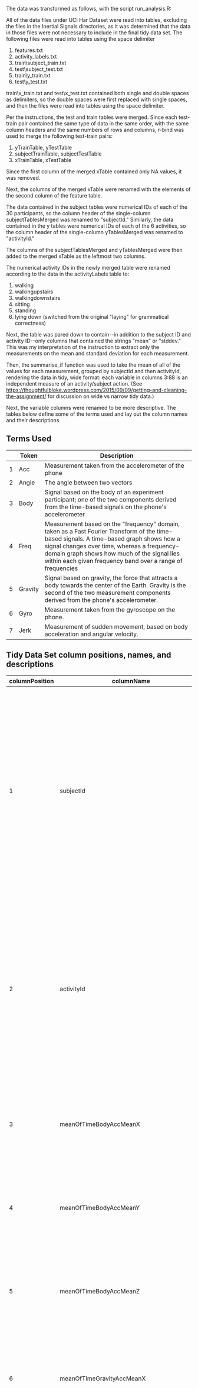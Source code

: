 The data was transformed as follows, with the script run_analysis.R:

All of the data files under UCI Har Dataset were read into tables, excluding the files in the Inertial Signals directories, as it was determined that the data in those files were not necessary to include in the final tidy data set. The following files were read into tables using the space delimiter
1. features.txt
2. activity_labels.txt
3. train\subject_train.txt
4. test\subject_test.txt
5. train\y_train.txt
6. test\y_test.txt

train\x_train.txt and test\x_test.txt contained both single and double spaces as delimiters, so the double spaces were first replaced with single spaces, and then the files were read into tables using the space delimiter.

Per the instructions, the test and train tables were merged. Since each test-train pair contained the same type of data in the same order, with the same column headers and the same numbers of rows and columns, r-bind was used to merge the following test-train pairs:
1. yTrainTable, yTestTable
2. subjectTrainTable, subjectTestTable
3. xTrainTable, xTestTable

Since the first column of the merged xTable contained only NA values, it was removed.

Next, the columns of the merged xTable were renamed with the elements of the second column of the feature table.

The data contained in the subject tables were numerical IDs of each of the 30 participants, so the column header of the single-column  subjectTablesMerged was renamed to "subjectId."
Similarly, the data contained in the y tables were numerical IDs of each of the 6 activities, so the column header of the single-column  yTablesMerged was renamed to "activityId."

The columns of the subjectTablesMerged and yTablesMerged were then added to the merged xTable as the leftmost two columns. 

The numerical activity IDs in the newly merged table were renamed according to the data in the activityLabels table to:
1. walking
2. walkingupstairs
3. walkingdownstairs
4. sitting
5. standing
6. lying down (switched from the original "laying" for grammatical correctness)

Next, the table was pared down to contain--in addition to the subject ID and activity ID--only columns that contained the strings "mean" or "stddev." This was my interpretation of the instruction to extract only the measurements on the mean and standard deviation for each measurement.

Then, the summarise_if function was used to take the mean of all of the values for each measurement, grouped by subjectId and then activityId, rendering the data in tidy, wide format: each variable in columns 3:88 is an independent measure of an activity/subject action. (See https://thoughtfulbloke.wordpress.com/2015/09/09/getting-and-cleaning-the-assignment/ for discussion on wide vs narrow tidy data.)

Next, the variable columns were renamed to be more descriptive. The tables below define some of the terms used and lay out the column names and their descriptions.



## Terms Used

| |Token|Description|
|--- |--- |--- |
|1|Acc|Measurement taken from the accelerometer of the phone|
|2|Angle|The angle between two vectors|
|3|Body|Signal based on the body of an experiment participant; one of the two components derived from the time-based signals on the phone's accelerometer|
|4|Freq|Measurement based on the "frequency" domain, taken as a Fast Fourier Transform of the time-based signals. A time-based graph shows how a signal changes over time, whereas a frequency-domain graph shows how much of the signal lies within each given frequency band over a range of frequencies|
|5|Gravity|Signal based on gravity, the force that attracts a body towards the center of the Earth. Gravity is the second of the two measurement components derived from the phone's accelerometer.|
|6|Gyro|Measurement taken from the gyroscope on the phone.|
|7|Jerk|Measurement of sudden movement, based on body acceleration and angular velocity.|


## Tidy Data Set column positions, names, and descriptions
|columnPosition|columnName|type|description|
|--- |--- |--- |--- |
|1|subjectId|integer|Numeric identifier (a unique sequential number) that indicates the participant or subject of the experiment. The original research study included 30 participants, so this variable has a range of numeric values from 1-30. No further information beyond an ID number was provided by the original research team.|
|2|activityId|character|Character string describing one of six different activities that were performed by participants in the experiment, consisting of: Lying down (name changed from "laying" for grammatical correctness); Sitting; Standing; Walking; Walking downstairs; Walking upstairs|
|3|meanOfTimeBodyAccMeanX|double|Numeric variable measuring the mean of all of the time-domain body accelerometer signal means in the X dimension of the phone|
|4|meanOfTimeBodyAccMeanY|double|Numeric variable measuring the mean of all of the time-domain body accelerometer signal means in the Y dimension of the phone|
|5|meanOfTimeBodyAccMeanZ|double|Numeric variable measuring the mean of all of the time-domain body accelerometer signal means in the Z dimension of the phone|
|6|meanOfTimeGravityAccMeanX|double|Numeric variable measuring the mean of all of the time-domain gravity accelerometer signal means in the X dimension of the phone|
|7|meanOfTimeGravityAccMeanY|double|Numeric variable measuring the mean of all of the time-domain gravity accelerometer signal means in the Y dimension of the phone|
|8|meanOfTimeGravityAccMeanZ|double|Numeric variable measuring the mean of all of the y time-domain gravity accelerometer signal means in the Z dimension of the phone|
|9|meanOfTimeBodyAccJerkMeanX|double|Numeric variable measuring the mean of all of the time-domain body jerk accelerometer signal means in the X dimension of the phone|
|10|meanOfTimeBodyAccJerkMeanY|double|Numeric variable measuring the mean of all of the time-domain body jerk accelerometer signal means in the Y dimension of the phone|
|11|meanOfTimeBodyAccJerkMeanZ|double|Numeric variable measuring the mean of all of the time-domain body  jerk accelerometer signal means in the Z dimension of the phone|
|12|meanOfTimeBodyGyroMeanX|double|Numeric variable measuring the mean of all of the time-domain body gyroscope signal means in the X dimension of the phone|
|13|meanOfTimeBodyGyroMeanY|double|Numeric variable measuring the mean of all of the time-domain body gyroscope signal means in the Y dimension of the phone|
|14|meanOfTimeBodyGyroMeanZ|double|Numeric variable measuring the mean of all of the time-domain body gyroscope signal means in the Z dimension of the phone|
|15|meanOfTimeBodyGyroJerkMeanX|double|Numeric variable measuring the mean of all of the time-domain body jerk gyroscope signal means in the X dimension of the phone|
|16|meanOfTimeBodyGyroJerkMeanY|double|Numeric variable measuring the mean of all of the time-domain body jerk gyroscope signal means in the Y dimension of the phone|
|17|meanOfTimeBodyGyroJerkMeanZ|double|Numeric variable measuring the mean of all of the time-domain body jerk gyroscope signal means in the Z dimension of the phone|
|18|meanOfTimeBodyAccMagMean|double|Numeric variable measuring the mean of all of the the magnitude (calculated using the Euclidean norm) of time-domain body accelerometer signal means|
|19|meanOfTimeGravityAccMagMean|double|Numeric variable measuring the mean of all of the the magnitude (calculated using the Euclidean norm) of time-domain gravity accelerometer signal measurement means|
|20|meanOfTimeBodyAccJerkMagMean|double|Numeric variable measuring the mean of all of the the magnitude (calculated using the Euclidean norm) of time-domain body jerk accelerometer signal means|
|21|meanOfTimeBodyGyroMagMean|double|Numeric variable measuring the mean of all of the the magnitude (calculated using the Euclidean norm) of time-domain body  gyroscope signal means|
|22|meanOfTimeBodyGyroJerkMagMean|double|Numeric variable measuring the mean of all of the the magnitude (calculated using the Euclidean norm) of time-domain body jerk gyroscope signal means|
|23|meanOfFreqBodyAccMeanX|double|Numeric variable measuring the mean of all of the frequency-domain body accelerometer signal means in the X dimension of the phone|
|24|meanOfFreqBodyAccMeanY|double|Numeric variable measuring the mean of all of the frequency-domain body accelerometer signal means in the Y dimension of the phone|
|25|meanOfFreqBodyAccMeanZ|double|Numeric variable measuring the mean of all of the frequency-domain body accelerometer signal means in the Z dimension of the phone|
|26|meanOfFreqBodyAccMeanFreqX|double|Numeric variable measuring the mean of all of the frequency-domain body accelerometer signal frequency means in the X dimension of the phone|
|27|meanOfFreqBodyAccMeanFreqY|double|Numeric variable measuring the mean of all of the frequency-domain body accelerometer signal frequency means in the Y dimension of the phone|
|28|meanOfFreqBodyAccMeanFreqZ|double|Numeric variable measuring the mean of all of the frequency-domain body accelerometer signal frequency means in the Z dimension of the phone|
|29|meanOfFreqBodyAccJerkMeanX|double|Numeric variable measuring the mean of all of the frequency-domain body jerk accelerometer signal means in the X dimension of the phone|
|30|meanOfFreqBodyAccJerkMeanY|double|Numeric variable measuring the mean of all of the frequency-domain body jerk accelerometer signal means in the Y dimension of the phone|
|31|meanOfFreqBodyAccJerkMeanZ|double|Numeric variable measuring the mean of all of the frequency-domain body jerk accelerometer signal means in the Z dimension of the phone|
|32|meanOfFreqBodyAccJerkMeanFreqX|double|Numeric variable measuring the mean of all of the frequency-domain body jerk accelerometer signal frequency means in the X dimension of the phone|
|33|meanOfFreqBodyAccJerkMeanFreqY|double|Numeric variable measuring the mean of all of the frequency-domain body jerk accelerometer signal frequency means in the Y dimension of the phone|
|34|meanOfFreqBodyAccJerkMeanFreqZ|double|Numeric variable measuring the mean of all of the frequency-domain body jerk accelerometer signal frequency means in the Z dimension of the phone|
|35|meanOfFreqBodyGyroMeanX|double|Numeric variable measuring the mean of all of the frequency-domain body gyroscope signal means in the X dimension of the phone|
|36|meanOfFreqBodyGyroMeanY|double|Numeric variable measuring the mean of all of the frequency-domain body gyroscope signal means in the Y dimension of the phone|
|37|meanOfFreqBodyGyroMeanZ|double|Numeric variable measuring the mean of all of the frequency-domain body gyroscope signal means in the Z dimension of the phone|
|38|meanOfFreqBodyGyroMeanFreqX|double|Numeric variable measuring the mean of all of the frequency-domain body gyroscope signal frequency means in the X dimension of the phone|
|39|meanOfFreqBodyGyroMeanFreqY|double|Numeric variable measuring the mean of all of the frequency-domain body gyroscope signal frequency means in the Y dimension of the phone|
|40|meanOfFreqBodyGyroMeanFreqZ|double|Numeric variable measuring the mean of all of the frequency-domain body gyroscope signal frequency means in the Z dimension of the phone|
|41|meanOfFreqBodyAccMagMean|double|Numeric variable measuring the mean of all of the the magnitude (calculated using the Euclidean norm) of frequency-domain body accelerometer signal means|
|42|meanOfFreqBodyAccMagMeanFreq|double|Numeric variable measuring the mean of all of the the magnitude (calculated using the Euclidean norm) of frequency-domain body accelerometer signal frequency means|
|43|meanOfFreqBodyBodyAccJerkMagMean|double|Numeric variable measuring the mean of all of the the magnitude (calculated using the Euclidean norm) of frequency-domain body jerk accelerometer signal means|
|44|meanOfFreqBodyBodyAccJerkMagMeanFreq|double|Numeric variable measuring the mean of all of the the magnitude (calculated using the Euclidean norm) of frequency-domain body jerk accelerometer signal frequency means|
|45|meanOfFreqBodyBodyGyroMagMean|double|Numeric variable measuring the mean of all of the the magnitude (calculated using the Euclidean norm) of frequency-domain body  gyroscope signal means|
|46|meanOfFreqBodyBodyGyroMagMeanFreq|double|Numeric variable measuring the mean of all of the the magnitude (calculated using the Euclidean norm) of frequency-domain body  gyroscope signal frequency means|
|47|meanOfFreqBodyBodyGyroJerkMagMean|double|Numeric variable measuring the mean of all of the the magnitude (calculated using the Euclidean norm) of frequency-domain body jerk gyroscope signal means|
|48|meanOfFreqBodyBodyGyroJerkMagMeanFreq|double|Numeric variable measuring the mean of all of the the magnitude (calculated using the Euclidean norm) of frequency-domain body jerk gyroscope signal frequency means|
|49|meanOfAngleTimeBodyAccMeanGravity|double|Numeric variable measuring the mean of the means of the angles between additional vectors obtained by averaging the time-domain body gravity accelerometer signals in a signal window sample|
|50|meanOfAngleTimeBodyAccJerkMeanGravityMean|double|Numeric variable measuring the mean of the means of the angles between additional vectors obtained by averaging the time-domain body gravity accelerometer jerk signals in a signal window sample|
|51|meanOfAngleTimeBodyGyroMeanGravityMean|double|Numeric variable measuring the mean of the means of the angles between additional vectors obtained by averaging the time-domain body gravity gyroscope signals in a signal window sample|
|52|meanOfAngleTimeBodyGyroJerkMeanGravityMean|double|Numeric variable measuring the mean of the means of the angles between additional vectors obtained by averaging the time-domain body gravity gyroscope jerk signals in a signal window sample|
|53|meanOfAngleXGravityMean|double|Numeric variable measuring the mean of the X vector obtained averaging the gravity signals in a signal window sample. No explanation given in the features_info file how the angle between two vectors is measured, since each X vector should be the same direction|
|54|meanOfAngleYGravityMean|double|Numeric variable measuring the mean of the Y vector obtained averaging the gravity signals in a signal window sample. No explanation given in the features_info file how the angle between two vectors is measured, since each Y vector should be the same direction|
|55|meanOfAngleZGravityMean|double|Numeric variable measuring the mean of the Z vector obtained averaging the gravity signals in a signal window sample. No explanation given in the features_info file how the angle between two vectors is measured, since each Z vector should be the same direction|
|56|meanOfTimeBodyAccStdX|double|Numeric variable measuring the mean of all of the time-domain body accelerometer signal standard deviations in the X dimension of the phone|
|57|meanOfTimeBodyAccStdY|double|Numeric variable measuring the mean of all of the time-domain body accelerometer signal standard deviations in the Y dimension of the phone|
|58|meanOfTimeBodyAccStdZ|double|Numeric variable measuring the mean of all of the time-domain body accelerometer signal standard deviations in the Z dimension of the phone|
|59|meanOfTimeGravityAccStdX|double|Numeric variable measuring the mean of all of the time-domain gravity accelerometer signal standard deviations in the X dimension of the phone|
|60|meanOfTimeGravityAccStdY|double|Numeric variable measuring the mean of all of the time-domain gravity accelerometer signal standard deviations in the Y dimension of the phone|
|61|meanOfTimeGravityAccStdZ|double|Numeric variable measuring the mean of all of the time-domain gravity accelerometer signal standard deviations in the Z dimension of the phone|
|62|meanOfTimeBodyAccJerkStdX|double|Numeric variable measuring the mean of all of the time-domain body jerk accelerometer signal standard deviations in the X dimension of the phone|
|63|meanOfTimeBodyAccJerkStdY|double|Numeric variable measuring the mean of all of the time-domain body jerk accelerometer signal standard deviations in the Y dimension of the phone|
|64|meanOfTimeBodyAccJerkStdZ|double|Numeric variable measuring the mean of all of the time-domain body jerk accelerometer signal standard deviations in the Z dimension of the phone|
|65|meanOfTimeBodyGyroStdX|double|Numeric variable measuring the mean of all of the time-domain body gyroscope signal standard deviations in the X dimension of the phone|
|66|meanOfTimeBodyGyroStdY|double|Numeric variable measuring the mean of all of the time-domain body gyroscope signal standard deviations in the Y dimension of the phone|
|67|meanOfTimeBodyGyroStdZ|double|Numeric variable measuring the mean of all of the time-domain body gyroscope signal standard deviations in the Z dimension of the phone|
|68|meanOfTimeBodyGyroJerkStdX|double|Numeric variable measuring the mean of all of the time-domain body jerk gyroscope signal standard deviations in the X dimension of the phone|
|69|meanOfTimeBodyGyroJerkStdY|double|Numeric variable measuring the mean of all of the time-domain body jerk gyroscope signal standard deviations in the Y dimension of the phone|
|70|meanOfTimeBodyGyroJerkStdZ|double|Numeric variable measuring the mean of all of the time-domain body jerk gyroscope signal standard deviations in the Z dimension of the phone|
|71|meanOfTimeBodyAccMagStd|double|Numeric variable measuring the mean of all of the the magnitude (calculated using the Euclidean norm) of time-domain body accelerometer signal standard deviations|
|72|meanOfTimeGravityAccMagStd|double|Numeric variable measuring the mean of all of the the magnitude (calculated using the Euclidean norm) of time-domain gravity accelerometer signal measurement standard deviations|
|73|meanOfTimeBodyAccJerkMagStd|double|Numeric variable measuring the mean of all of the the magnitude (calculated using the Euclidean norm) of time-domain body jerk accelerometer signal standard deviations|
|74|meanOfTimeBodyGyroMagStd|double|Numeric variable measuring the mean of all of the the magnitude (calculated using the Euclidean norm) of time-domain body  gyroscope signal standard deviations|
|75|meanOfTimeBodyGyroJerkMagStd|double|Numeric variable measuring the mean of all of the the magnitude (calculated using the Euclidean norm) of time-domain body jerk gyroscope signal standard deviations|
|76|meanOfFreqBodyAccStdX|double|Numeric variable measuring the mean of all of the frequency-domain body accelerometer signal standard deviations in the X dimension of the phone|
|77|meanOfFreqBodyAccStdY|double|Numeric variable measuring the mean of all of the frequency-domain body accelerometer signal standard deviations in the Y dimension of the phone|
|78|meanOfFreqBodyAccStdZ|double|Numeric variable measuring the mean of all of the frequency-domain body accelerometer signal standard deviations in the Z dimension of the phone|
|79|meanOfFreqBodyAccJerkStdX|double|Numeric variable measuring the mean of all of the frequency-domain body jerk accelerometer signal standard deviations in the X dimension of the phone|
|80|meanOfFreqBodyAccJerkStdY|double|Numeric variable measuring the mean of all of the frequency-domain body jerk accelerometer signal standard deviations in the Y dimension of the phone|
|81|meanOfFreqBodyAccJerkStdZ|double|Numeric variable measuring the mean of all of the frequency-domain body jerk accelerometer signal standard deviations in the Z dimension of the phone|
|82|meanOfFreqBodyGyroStdX|double|Numeric variable measuring the mean of all of the frequency-domain body gyroscope signal standard deviations in the X dimension of the phone|
|83|meanOfFreqBodyGyroStdY|double|Numeric variable measuring the mean of all of the frequency-domain body gyroscope signal standard deviations in the Y dimension of the phone|
|84|meanOfFreqBodyGyroStdZ|double|Numeric variable measuring the mean of all of the frequency-domain body gyroscope signal standard deviations in the Z dimension of the phone|
|85|meanOfFreqBodyAccMagStd|double|Numeric variable measuring the mean of all of the the magnitude (calculated using the Euclidean norm) of frequency-domain body accelerometer signal standard deviations|
|86|meanOfFreqBodyBodyAccJerkMagStd|double|Numeric variable measuring the mean of all of the the magnitude (calculated using the Euclidean norm) of frequency-domain body jerk accelerometer signal standard deviations|
|87|meanOfFreqBodyBodyGyroMagStd|double|Numeric variable measuring the mean of all of the the magnitude (calculated using the Euclidean norm) of frequency-domain body  gyroscope signal standard deviations|
|88|meanOfFreqBodyBodyGyroJerkMagStd|double|Numeric variable measuring the mean of all of the the magnitude (calculated using the Euclidean norm) of frequency-domain body jerk gyroscope signal standard deviations|


## Reference to ReadMe included in the original data set
Since the original ReadMe is not required to be submitted, its contents are pasted below to provide more background on the testing methods:

